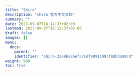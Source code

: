 ```yaml
---
title: "Shiro"
description: "shiro 官方中文文档"
summary: ""
date: 2023-09-07T16:12:37+02:00
lastmod: 2023-09-07T16:12:37+02:00
draft: false
images: []
menu:
  docs:
    parent: ""
    identifier: "Shiro-22e9ba8aefa7sdf9891199cf8db3a08cd"
weight: 900
toc: true
---
```

